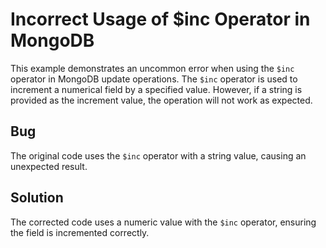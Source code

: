 # Incorrect Usage of $inc Operator in MongoDB
This example demonstrates an uncommon error when using the `$inc` operator in MongoDB update operations. The `$inc` operator is used to increment a numerical field by a specified value. However, if a string is provided as the increment value, the operation will not work as expected. 

## Bug
The original code uses the `$inc` operator with a string value, causing an unexpected result. 

## Solution
The corrected code uses a numeric value with the `$inc` operator, ensuring the field is incremented correctly.
